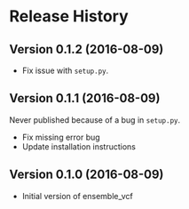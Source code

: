 # Release History

## Version 0.1.2 (2016-08-09)

* Fix issue with `setup.py`.

## Version 0.1.1 (2016-08-09)

Never published because of a bug in `setup.py`.

* Fix missing error bug
* Update installation instructions

## Version 0.1.0 (2016-08-09)

* Initial version of ensemble_vcf
